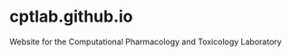 [//]: # (Created by Raymond Lui, 19 September 2021)
# cptlab.github.io
Website for the Computational Pharmacology and Toxicology Laboratory

